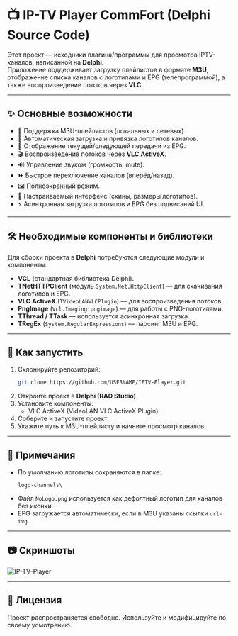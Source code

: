 # 📺 IP-TV Player CommFort (Delphi Source Code)

Этот проект — исходники плагина/программы для просмотра IPTV-каналов, написанной на **Delphi**.  
Приложение поддерживает загрузку плейлистов в формате **M3U**, отображение списка каналов с логотипами и EPG (телепрограммой), а также воспроизведение потоков через **VLC**.  

---

## ✨ Основные возможности
- 🔗 Поддержка M3U-плейлистов (локальных и сетевых).  
- 📌 Автоматическая загрузка и привязка логотипов каналов.  
- 📰 Отображение текущей/следующей передачи из EPG.  
- 🎬 Воспроизведение потоков через **VLC ActiveX**.  
- 🔊 Управление звуком (громкость, mute).  
- ⏩ Быстрое переключение каналов (вперёд/назад).  
- 🖼️ Полноэкранный режим.  
- 🎨 Настраиваемый интерфейс (скины, размеры логотипов).  
- ⚡ Асинхронная загрузка логотипов и EPG без подвисаний UI.  

---

## 🛠️ Необходимые компоненты и библиотеки
Для сборки проекта в **Delphi** потребуются следующие модули и компоненты:  

- **VCL** (стандартная библиотека Delphi).  
- **TNetHTTPClient** (модуль `System.Net.HttpClient`) — для скачивания логотипов и EPG.  
- **VLC ActiveX** (`TVideoLANVLCPlugin`) — для воспроизведения потоков.  
- **PngImage** (`Vcl.Imaging.pngimage`) — для работы с PNG-логотипами.  
- **TThread / TTask** — используется асинхронная загрузка.  
- **TRegEx** (`System.RegularExpressions`) — парсинг M3U и EPG.  

---

## 🚀 Как запустить
1. Склонируйте репозиторий:  
   ```bash
   git clone https://github.com/USERNAME/IPTV-Player.git
   ```
2. Откройте проект в **Delphi (RAD Studio)**.  
3. Установите компоненты:  
   - VLC ActiveX (VideoLAN VLC ActiveX Plugin).  
4. Соберите и запустите проект.  
5. Укажите путь к M3U-плейлисту и начните просмотр каналов.  

---

## 📌 Примечания
- По умолчанию логотипы сохраняются в папке:  
  ```
  logo-channels\
  ```
- Файл `NoLogo.png` используется как дефолтный логотип для каналов без иконки.  
- EPG загружается автоматически, если в M3U указаны ссылки `url-tvg`.  

---

## 📷 Скриншоты

![IP-TV-Player](https://github.com/user-attachments/assets/b046845f-3971-48f3-9b2e-72cfea880c8f)

---

## 📄 Лицензия
Проект распространяется свободно. Используйте и модифицируйте по своему усмотрению.
